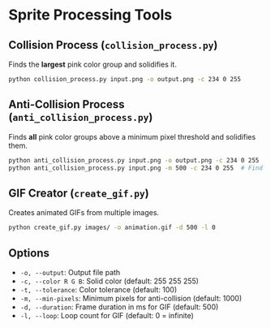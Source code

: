 # Sprite Processing Tools

## Collision Process (`collision_process.py`)
Finds the **largest** pink color group and solidifies it.

```bash
python collision_process.py input.png -o output.png -c 234 0 255
```

## Anti-Collision Process (`anti_collision_process.py`)
Finds **all** pink color groups above a minimum pixel threshold and solidifies them.

```bash
python anti_collision_process.py input.png -o output.png -c 234 0 255
python anti_collision_process.py input.png -m 500 -c 234 0 255  # Find smaller groups
```

## GIF Creator (`create_gif.py`)
Creates animated GIFs from multiple images.

```bash
python create_gif.py images/ -o animation.gif -d 500 -l 0
```

## Options
- `-o, --output`: Output file path
- `-c, --color R G B`: Solid color (default: 255 255 255)
- `-t, --tolerance`: Color tolerance (default: 100)
- `-m, --min-pixels`: Minimum pixels for anti-collision (default: 1000)
- `-d, --duration`: Frame duration in ms for GIF (default: 500)
- `-l, --loop`: Loop count for GIF (default: 0 = infinite)
